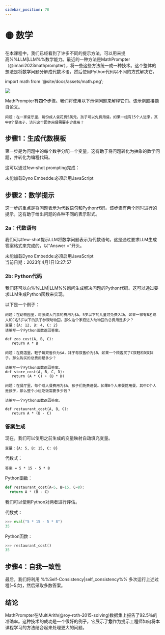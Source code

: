 ```yaml
---
sidebar_position: 70
---
```

# 🟡 数学

在本课程中，我们已经看到了许多不同的提示方法，可以用来提高%%LLM|LLM%%数学能力。最近的一种方法是MathPrompter（@imani2023mathprompter），将一些这些方法统一成一种技术。这个整体的想法是将数学问题分解成代数术语，然后使用Python代码以不同的方式解决它。

import math from '@site/docs/assets/math.png';

<div style={{textAlign: 'center'}}>
  <img src={math} style={{width: "500px"}} />
</div>

MathPrompter有**四个**步骤。我们将使用以下示例问题来解释它们。该示例直接摘自论文。

```text
问题：在一家餐厅里，每份成人餐花费5美元，孩子可以免费用餐。如果一组有15个人进来，其中8个是孩子，请问这个团体用餐需要多少费用？
```

## 步骤1：生成代数模板

第一步是为问题中的每个数字分配一个变量。这有助于将问题转化为抽象的数学问题，并转化为编程代码。

这可以通过few-shot prompting完成：

<div trydyno-embed="" openai-model="text-davinci-003" initial-prompt="Q1: 一家动物园收取12美元的成人门票，允许5岁以下的儿童免费进入。一个家庭包括4个成人和2个5岁以下的儿童来参观动物园。这个家庭的总门票费用是多少？映射：{A: 12, B: 4, C: 2}
Q2: 一家商店出售60美元一双的鞋子和8美元一双的袜子。如果顾客购买了2双鞋和3双袜子，这次购物的总费用是多少？ 映射：{A: 60, B: 8, C: 2, D: 3}
Q3: 在一家餐厅里，每份成人餐花费5美元，孩子可以免费用餐。如果一组有15个人进来，其中8个是孩子，请问这个团体用餐需要多少费用？" initial-response="Qt: 在一家餐厅里，每份成人餐价格为$A，孩子们可以免费进餐。如果来了一个由B人组成的团体，其中C个是孩子，那么这个团体吃饭要花多少钱？\n映射：{A: 5, B: 15, C: 8}" max-tokens="256" box-rows="14" model-temp="0" top-p="0">
    <noscript>未能加载Dyno Embedde:必须启用JavaScript</noscript>
</div>

## 步骤2：数学提示

这一步的重点是将问题表示为代数语句和Python代码。该步骤有两个同时进行的提示，这有助于给出问题的各种不同的表示形式。

### 2a：代数语句

我们可以few-shot提示LLM将数学问题表示为代数语句。这是通过要求LLM生成答案格式来完成的，以“Answer =”开头。

<div trydyno-embed="" openai-model="text-davinci-003" initial-prompt="Qt: 在一家餐厅里，每份成人餐价格为$A，孩子们可以免费进餐。如果来了一个由B人组成的团体，其中C个是孩子，那么这个团体吃饭要花多少钱？\n映射：{A: 5, B: 15, C: 8}\n\n编写一个数学方程并生成答案格式，以‘Answer =’开头\n\n答案 = A * (B - C)\n\nQt: 在一家商店里，鞋子的价格是每双$A，袜子的价格是每双$B。如果顾客购买了C双鞋和D双袜子，那么购买总价是多少？\n映射：{A: 60, B: 8, C: 2, D: 3}\n\n编写一个数学方程并生成答案格式，以‘Answer =’开头\n\n答案 = A * C + B * D\n\nQt: 在一家动物园里，每张成人门票收费$12，5岁以下的孩子可以免费进入。一个由4个成年人和2个5岁以下的儿童组成的家庭参观了动物园。这个家庭的总费用是多少？\n映射：{A: 12, B: 4, C: 2}\n\n编写一个数学方程并生成答案格式，以‘Answer =’开头" initial-response="Answer = A * B - A * C" max-tokens="256" box-rows="14" model-temp="0" top-p="0">
    <noscript>未能加载Dyno Embedde:必须启用JavaScript</noscript>
</div>
当前日期：2023年4月1日13:27:57

### 2b: Python代码

我们还可以向%%LLM|LLM%%询问生成解决问题的Python代码。这可以通过要求LLM生成Python函数来实现。

以下是一个例子：

```text
问题：在动物园里，每张成人门票的费用为$A，5岁以下的儿童可免费入场。如果一家有B名成人和C名5岁以下的孩子参观动物园，那么这个家庭进入动物园的总费用是多少？
变量：{A: 12, B: 4, C: 2}
请编写一个Python函数返回答案。

def zoo_cost(A, B, C):
   return A * B

问题：在商店里，鞋子每双售价为$A，袜子每双售价为$B。如果一个顾客买了C双鞋和D双袜子，那么购买的总费用是多少？

请编写一个Python函数返回答案。
def store_cost(A, B, C, D):
   return (A * C) + (B * D)

问题：在餐厅里，每个成人餐费用为$A，孩子们免费进餐。如果B个人来餐馆用餐，其中C个人是孩子，那么整个小组吃饭需要多少钱？

请编写一个Python函数返回答案。

def restaurant_cost(A, B, C):
   return A * (B - C)
```

### 答案生成

现在，我们可以使用之前生成的变量映射自动填充变量。

```text
变量：{A: 5, B: 15, C: 8}
```

代数式：
```text
答案 = 5 * 15 - 5 * 8
```

Python函数：
```python
def restaurant_cost(A=5, B=15, C=8):
  return A * (B - C)
```

我们可以使用Python对两者进行评估。

代数式：
```python
>>> eval("5 * 15 - 5 * 8")
35
```

Python函数：
```python
>>> restaurant_cost()
35
```

## 步骤4：自我一致性

最后，我们将利用 %%Self-Consistency|self_consistency%% 多次运行上述过程(~5次)，然后采取多数答案。

## 结论

MathPrompter在MultiArith(@roy-roth-2015-solving)数据集上报告了92.5％的准确率。这种技术的成功是一个很好的例子，它展示了**您**作为提示工程师如何将本课程学习的方法结合起来处理更大的问题。